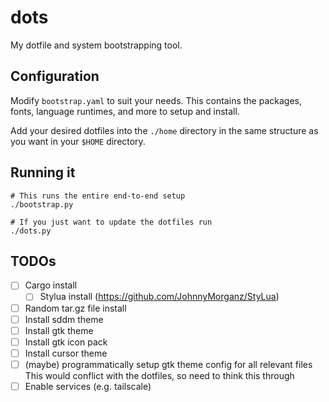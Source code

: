 # dots

My dotfile and system bootstrapping tool.

## Configuration

Modify `bootstrap.yaml` to suit your needs. This contains the packages, fonts, language runtimes, and more to setup and install.

Add your desired dotfiles into the `./home` directory in the same structure as you want in your `$HOME` directory.

## Running it

```shell
# This runs the entire end-to-end setup
./bootstrap.py
```

```shell
# If you just want to update the dotfiles run
./dots.py
```

## TODOs

- [ ] Cargo install
  - [ ] Stylua install (https://github.com/JohnnyMorganz/StyLua)
- [ ] Random tar.gz file install
- [ ] Install sddm theme
- [ ] Install gtk theme
- [ ] Install gtk icon pack
- [ ] Install cursor theme
- [ ] (maybe) programmatically setup gtk theme config for all relevant files
      This would conflict with the dotfiles, so need to think this through
- [ ] Enable services (e.g. tailscale)
